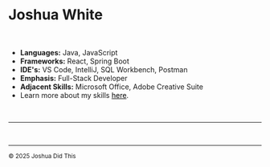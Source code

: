 <h1>Joshua White</h1>
    <br />
    <ul>
        <li><b>Languages:</b> Java, JavaScript</li>
        <li><b>Frameworks:</b> React, Spring Boot</li>
        <li><b>IDE's:</b> VS Code, IntelliJ, SQL Workbench, Postman</li>
        <li><b>Emphasis:</b> Full-Stack Developer</li> 
        <li><b>Adjacent Skills:</b> Microsoft Office, Adobe Creative Suite</li> 
      <li> Learn more about my skills <a style="color:black;" href="https://github.com/jwhitad15/JoshuaWhite.github.io/blob/main/contact.md">here</a>.</li>
    </ul>
    <br />
    <hr>
    <br />
    
  <footer class="footer">
      <hr>
    <p> <small>&copy; 2025 Joshua Did This</small> </p>
  </footer>
